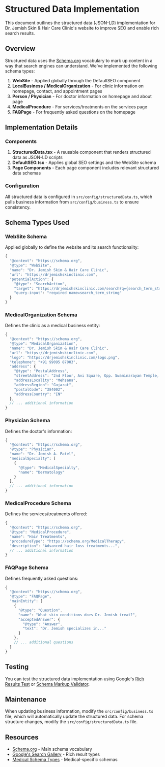 # Structured Data Implementation

This document outlines the structured data (JSON-LD) implementation for Dr. Jemish Skin & Hair Care Clinic's website to improve SEO and enable rich search results.

## Overview

Structured data uses the [Schema.org](https://schema.org/) vocabulary to mark up content in a way that search engines can understand. We've implemented the following schema types:

1. **WebSite** - Applied globally through the DefaultSEO component
2. **LocalBusiness / MedicalOrganization** - For clinic information on homepage, contact, and appointment pages
3. **Person / Physician** - For doctor information on homepage and about page
4. **MedicalProcedure** - For services/treatments on the services page
5. **FAQPage** - For frequently asked questions on the homepage

## Implementation Details

### Components

1. **StructuredData.tsx** - A reusable component that renders structured data as JSON-LD scripts
2. **DefaultSEO.tsx** - Applies global SEO settings and the WebSite schema
3. **Page Components** - Each page component includes relevant structured data schemas

### Configuration

All structured data is configured in `src/config/structuredData.ts`, which pulls business information from `src/config/business.ts` to ensure consistency.

## Schema Types Used

### WebSite Schema

Applied globally to define the website and its search functionality:

```javascript
{
  "@context": "https://schema.org",
  "@type": "WebSite",
  "name": "Dr. Jemish Skin & Hair Care Clinic",
  "url": "https://drjemishskinclinic.com",
  "potentialAction": {
    "@type": "SearchAction",
    "target": "https://drjemishskinclinic.com/search?q={search_term_string}",
    "query-input": "required name=search_term_string"
  }
}
```

### MedicalOrganization Schema

Defines the clinic as a medical business entity:

```javascript
{
  "@context": "https://schema.org",
  "@type": "MedicalOrganization",
  "name": "Dr. Jemish Skin & Hair Care Clinic",
  "url": "https://drjemishskinclinic.com",
  "logo": "https://drjemishskinclinic.com/logo.png",
  "telephone": "+91 99095 87003",
  "address": {
    "@type": "PostalAddress",
    "streetAddress": "2nd Floor, Avi Square, Opp. Swaminarayan Temple, Radhanpur Circle",
    "addressLocality": "Mehsana",
    "addressRegion": "Gujarat",
    "postalCode": "384002",
    "addressCountry": "IN"
  },
  // ... additional information
}
```

### Physician Schema

Defines the doctor's information:

```javascript
{
  "@context": "https://schema.org",
  "@type": "Physician",
  "name": "Dr. Jemish A. Patel",
  "medicalSpecialty": [
    {
      "@type": "MedicalSpecialty",
      "name": "Dermatology"
    }
  ],
  // ... additional information
}
```

### MedicalProcedure Schema

Defines the services/treatments offered:

```javascript
{
  "@context": "https://schema.org",
  "@type": "MedicalProcedure",
  "name": "Hair Treatments",
  "procedureType": "https://schema.org/MedicalTherapy",
  "description": "Advanced hair loss treatments...",
  // ... additional information
}
```

### FAQPage Schema

Defines frequently asked questions:

```javascript
{
  "@context": "https://schema.org",
  "@type": "FAQPage",
  "mainEntity": [
    {
      "@type": "Question",
      "name": "What skin conditions does Dr. Jemish treat?",
      "acceptedAnswer": {
        "@type": "Answer",
        "text": "Dr. Jemish specializes in..."
      }
    },
    // ... additional questions
  ]
}
```

## Testing

You can test the structured data implementation using Google's [Rich Results Test](https://search.google.com/test/rich-results) or [Schema Markup Validator](https://validator.schema.org/).

## Maintenance

When updating business information, modify the `src/config/business.ts` file, which will automatically update the structured data. For schema structure changes, modify the `src/config/structuredData.ts` file.

## Resources

- [Schema.org](https://schema.org/) - Main schema vocabulary
- [Google's Search Gallery](https://developers.google.com/search/docs/appearance/structured-data/search-gallery) - Rich result types
- [Medical Schema Types](https://schema.org/docs/meddocs.html) - Medical-specific schemas 